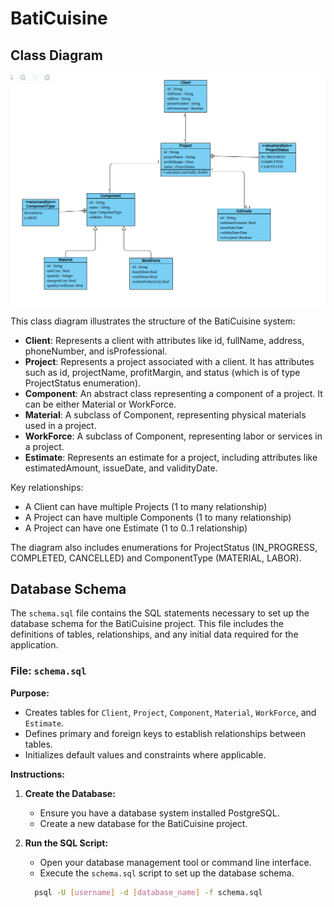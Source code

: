 # BatiCuisine

## Class Diagram

![BatiCuisine Class Diagram](docs/images/classDiagramme.png)

This class diagram illustrates the structure of the BatiCuisine system:

- **Client**: Represents a client with attributes like id, fullName, address, phoneNumber, and isProfessional.
- **Project**: Represents a project associated with a client. It has attributes such as id, projectName, profitMargin, and status (which is of type ProjectStatus enumeration).
- **Component**: An abstract class representing a component of a project. It can be either Material or WorkForce.
- **Material**: A subclass of Component, representing physical materials used in a project.
- **WorkForce**: A subclass of Component, representing labor or services in a project.
- **Estimate**: Represents an estimate for a project, including attributes like estimatedAmount, issueDate, and validityDate.

Key relationships:
- A Client can have multiple Projects (1 to many relationship)
- A Project can have multiple Components (1 to many relationship)
- A Project can have one Estimate (1 to 0..1 relationship)

The diagram also includes enumerations for ProjectStatus (IN_PROGRESS, COMPLETED, CANCELLED) and ComponentType (MATERIAL, LABOR).


## Database Schema

The `schema.sql` file contains the SQL statements necessary to set up the database schema for the BatiCuisine project. This file includes the definitions of tables, relationships, and any initial data required for the application.

### File: `schema.sql`

**Purpose:**
- Creates tables for `Client`, `Project`, `Component`, `Material`, `WorkForce`, and `Estimate`.
- Defines primary and foreign keys to establish relationships between tables.
- Initializes default values and constraints where applicable.

**Instructions:**
1. **Create the Database:**
    - Ensure you have a database system installed PostgreSQL.
    - Create a new database for the BatiCuisine project.

2. **Run the SQL Script:**
    - Open your database management tool or command line interface.
    - Execute the `schema.sql` script to set up the database schema.

   ```bash
     psql -U [username] -d [database_name] -f schema.sql
